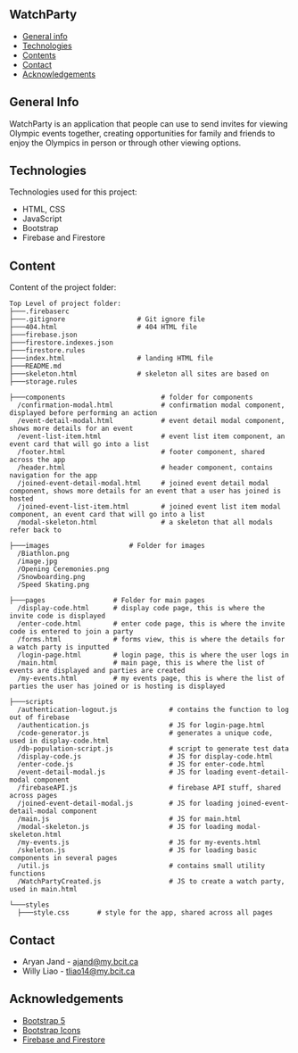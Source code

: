 ## WatchParty

* [General info](#general-info)
* [Technologies](#technologies)
* [Contents](#content)
* [Contact](#contact)
* [Acknowledgements](#acknowledgements)

## General Info
WatchParty is an application that people can use to send invites for viewing Olympic events together, creating opportunities for family and friends to enjoy the Olympics in person or through other viewing options.
	
## Technologies
Technologies used for this project:
* HTML, CSS
* JavaScript
* Bootstrap
* Firebase and Firestore 
	
## Content
Content of the project folder:

```
Top Level of project folder:
├───.firebaserc
├───.gitignore                  # Git ignore file
├───404.html                    # 404 HTML file
├───firebase.json
├───firestore.indexes.json
├───firestore.rules
├───index.html                  # landing HTML file
├───README.md
├───skeleton.html               # skeleton all sites are based on
├───storage.rules

├───components                        # folder for components
  /confirmation-modal.html            # confirmation modal component, displayed before performing an action
  /event-detail-modal.html            # event detail modal component, shows more details for an event
  /event-list-item.html               # event list item component, an event card that will go into a list
  /footer.html                        # footer component, shared across the app
  /header.html                        # header component, contains navigation for the app
  /joined-event-detail-modal.html     # joined event detail modal component, shows more details for an event that a user has joined is hosted
  /joined-event-list-item.html        # joined event list item modal component, an event card that will go into a list
  /modal-skeleton.html                # a skeleton that all modals refer back to

├───images                    # Folder for images
  /Biathlon.png
  /image.jpg
  /Opening Ceremonies.png
  /Snowboarding.png
  /Speed Skating.png

├───pages                 # Folder for main pages
  /display-code.html      # display code page, this is where the invite code is displayed
  /enter-code.html        # enter code page, this is where the invite code is entered to join a party
  /forms.html             # forms view, this is where the details for a watch party is inputted
  /login-page.html        # login page, this is where the user logs in
  /main.html              # main page, this is where the list of events are displayed and parties are created
  /my-events.html         # my events page, this is where the list of parties the user has joined or is hosting is displayed

├───scripts
  /authentication-logout.js             # contains the function to log out of firebase
  /authentication.js                    # JS for login-page.html
  /code-generator.js                    # generates a unique code, used in display-code.html
  /db-population-script.js              # script to generate test data
  /display-code.js                      # JS for display-code.html
  /enter-code.js                        # JS for enter-code.html
  /event-detail-modal.js                # JS for loading event-detail-modal component
  /firebaseAPI.js                       # firebase API stuff, shared across pages
  /joined-event-detail-modal.js         # JS for loading joined-event-detail-modal component
  /main.js                              # JS for main.html
  /modal-skeleton.js                    # JS for loading modal-skeleton.html
  /my-events.js                         # JS for my-events.html
  /skeleton.js                          # JS for loading basic components in several pages
  /util.js                              # contains small utility functions
  /WatchPartyCreated.js                 # JS to create a watch party, used in main.html

└───styles
  ├───style.css       # style for the app, shared across all pages
```

## Contact 
* Aryan Jand - ajand@my.bcit.ca 
* Willy Liao - tliao14@my.bcit.ca

## Acknowledgements 
* [Bootstrap 5](https://getbootstrap.com/)
* [Bootstrap Icons](https://icons.getbootstrap.com/)
* [Firebase and Firestore](https://firebase.google.com/)